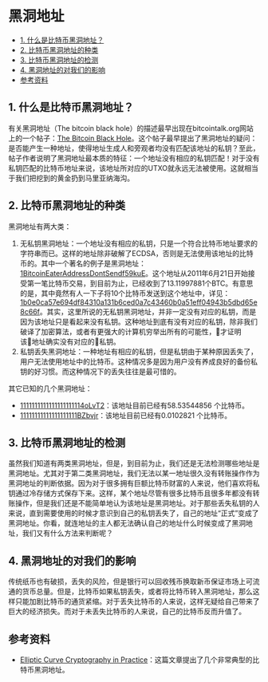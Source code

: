 黑洞地址
=======

- [1. 什么是比特币黑洞地址？](#1-什么是比特币黑洞地址)
- [2. 比特币黑洞地址的种类](#2-比特币黑洞地址的种类)
- [3. 比特币黑洞地址的检测](#3-比特币黑洞地址的检测)
- [4. 黑洞地址的对我们的影响](#4-黑洞地址的对我们的影响)
- [参考资料](#参考资料)

## 1. 什么是比特币黑洞地址？

有关黑洞地址（The bitcoin black hole）的描述最早出现在bitcointalk.org网站上的一个帖子：[The Bitcoin Black Hole](https://bitcointalk.org/index.php?topic=21552.msg270630#msg270630)。这个帖子最早提出了黑洞地址的疑问：是否能产生一种地址，使得地址生成人和旁观者均没有匹配该地址的私钥？至此，帖子作者说明了黑洞地址最本质的特征：一个地址没有相应的私钥匹配！对于没有私钥匹配的比特币地址来说，该地址所对应的UTXO就永远无法被使用。这就相当于我们把挖到的黄金扔到马里亚纳海沟。

## 2. 比特币黑洞地址的种类

黑洞地址有两大类：

1. 无私钥黑洞地址：一个地址没有相应的私钥，只是一个符合比特币地址要求的字符串而已。这样的地址除非破解了ECDSA，否则是无法使用该地址的比特币的。其中一个著名的例子是黑洞地址：[1BitcoinEaterAddressDontSendf59kuE](https://blockexplorer.com/address/1BitcoinEaterAddressDontSendf59kuE)。这个地址从2011年6月21日开始接受第一笔比特币交易，到目前为止，已经收到了13.11997881个BTC。有意思的是，其中竟然有人一下子将10个比特币发送到这个地址中，详见：[1b0e0ca57e694df84310a131b6ced0a7c43460b0a51eff04943b5dbd65e8c66f](https://webbtc.com/tx/1b0e0ca57e694df84310a131b6ced0a7c43460b0a51eff04943b5dbd65e8c66f)。其实，这里所说的无私钥黑洞地址，并非一定没有对应的私钥，而是因为该地址只是看起来没有私钥。这种地址到底有没有对应的私钥，除非我们破译了加密算法，或者有更强大的计算机穷举出所有的可能性，才证明该地址确实没有对应的私钥。
2. 私钥丢失黑洞地址：一种地址有相应的私钥，但是私钥由于某种原因丢失了，用户无法使用地址中的比特币。这种情况多是因为用户没有养成良好的备份私钥的好习惯。而这种情况下的丢失往往是最可惜的。

其它已知的几个黑洞地址：

- [1111111111111111111114oLvT2](https://blockexplorer.com/address/1111111111111111111114oLvT2)：该地址目前已经有58.53544856 个比特币。
- [11111111111111111111BZbvjr](https://blockexplorer.com/address/11111111111111111111BZbvjr)：该地址目前已经有0.0102821 个比特币。

## 3. 比特币黑洞地址的检测

虽然我们知道有两类黑洞地址，但是，到目前为止，我们还是无法检测哪些地址是黑洞地址。尤其对于第二类黑洞地址，我们无法以某一地址很久没有转账操作作为黑洞地址的判断依据。因为对于很多拥有巨额比特币财富的人来说，他们喜欢将私钥通过冷存储方式保存下来。这样，某个地址尽管有很多比特币且很多年都没有转账操作，但是我们还是不能简单地认为该地址是黑洞地址。对于那些丢失私钥的人来说，直到需要使用的时候才意识到自己的私钥丢失了，自己的地址“正式”变成了黑洞地址。你看，就连地址的主人都无法确认自己的地址什么时候变成了黑洞地址，我们又有什么方法来判断呢？

## 4. 黑洞地址的对我们的影响

传统纸币也有破损，丢失的风险，但是银行可以回收残币换取新币保证市场上可流通的货币总量。但是，比特币如果私钥丢失，或者将比特币转入黑洞地址，那么这样只能加剧比特币的通货紧缩。对于丢失比特币的人来说，这样无疑给自己带来了巨大的经济损失。而对于未丢失比特币的人来说，自己的比特币反而升值了。

## 参考资料

- [Elliptic Curve Cryptography in Practice](https://link.springer.com/chapter/10.1007/978-3-662-45472-5_11)：这篇文章提出了几个非常典型的比特币黑洞地址。